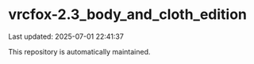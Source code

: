 # vrcfox-2.3_body_and_cloth_edition

Last updated: 2025-07-01 22:41:37

This repository is automatically maintained.
